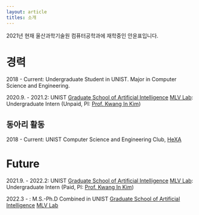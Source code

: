 ```yaml
---
layout: article
titles: 소개
---
```


2021년 현재 울산과학기술원 컴퓨터공학과에 재학중인 안윤표입니다.

# 경력

2018 - Current: Undergraduate Student in UNIST.
Major in Computer Science and Engineering.

2020.9. - 2021.2: UNIST [Graduate School of Artificial Intelligence](https://aigs.unist.ac.kr) [MLV Lab](https://sites.google.com/view/mlvlab/): Undergraduate Intern (Unpaid, PI: [Prof. Kwang In Kim](https://sites.google.com/view/kimki))

## 동아리 활동

2018 - Current: UNIST Computer Science and Engineering Club, [HeXA](http://www.hexa.pro)

# Future

2021.9. - 2022.2: UNIST [Graduate School of Artificial Intelligence](https://aigs.unist.ac.kr) [MLV Lab](https://sites.google.com/view/mlvlab/): Undergraduate Intern (Paid, PI: [Prof. Kwang In Kim](https://sites.google.com/view/kimki))

2022.3 - : M.S.-Ph.D Combined in UNIST [Graduate School of Artificial Intelligence](https://aigs.unist.ac.kr/web/index.php) [MLV Lab](https://sites.google.com/view/mlvlab/)